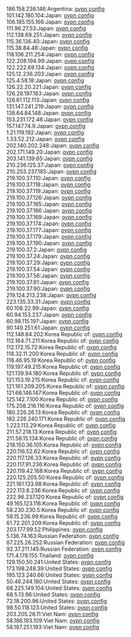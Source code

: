186.158.236.146:Argentina: [ovpn config](vpn/186_158_236_146.ovpn)  
101.142.180.104:Japan: [ovpn config](vpn/101_142_180_104.ovpn)  
106.185.155.166:Japan: [ovpn config](vpn/106_185_155_166.ovpn)  
111.96.27.53:Japan: [ovpn config](vpn/111_96_27_53.ovpn)  
112.138.69.251:Japan: [ovpn config](vpn/112_138_69_251.ovpn)  
115.36.136.40:Japan: [ovpn config](vpn/115_36_136_40.ovpn)  
115.38.84.48:Japan: [ovpn config](vpn/115_38_84_48.ovpn)  
118.106.211.254:Japan: [ovpn config](vpn/118_106_211_254.ovpn)  
122.208.194.99:Japan: [ovpn config](vpn/122_208_194_99.ovpn)  
122.222.69.134:Japan: [ovpn config](vpn/122_222_69_134.ovpn)  
125.12.236.203:Japan: [ovpn config](vpn/125_12_236_203.ovpn)  
125.4.58.18:Japan: [ovpn config](vpn/125_4_58_18.ovpn)  
126.22.20.221:Japan: [ovpn config](vpn/126_22_20_221.ovpn)  
126.28.197.183:Japan: [ovpn config](vpn/126_28_197_183.ovpn)  
126.61.112.113:Japan: [ovpn config](vpn/126_61_112_113.ovpn)  
131.147.241.219:Japan: [ovpn config](vpn/131_147_241_219.ovpn)  
138.64.84.148:Japan: [ovpn config](vpn/138_64_84_148.ovpn)  
153.231.172.46:Japan: [ovpn config](vpn/153_231_172_46.ovpn)  
157.147.74.9:Japan: [ovpn config](vpn/157_147_74_9.ovpn)  
1.21.119.192:Japan: [ovpn config](vpn/1_21_119_192.ovpn)  
1.33.52.212:Japan: [ovpn config](vpn/1_33_52_212.ovpn)  
202.140.202.248:Japan: [ovpn config](vpn/202_140_202_248.ovpn)  
202.171.149.20:Japan: [ovpn config](vpn/202_171_149_20.ovpn)  
203.141.139.65:Japan: [ovpn config](vpn/203_141_139_65.ovpn)  
210.236.125.37:Japan: [ovpn config](vpn/210_236_125_37.ovpn)  
210.253.237.185:Japan: [ovpn config](vpn/210_253_237_185.ovpn)  
219.100.37.110:Japan: [ovpn config](vpn/219_100_37_110.ovpn)  
219.100.37.118:Japan: [ovpn config](vpn/219_100_37_118.ovpn)  
219.100.37.119:Japan: [ovpn config](vpn/219_100_37_119.ovpn)  
219.100.37.126:Japan: [ovpn config](vpn/219_100_37_126.ovpn)  
219.100.37.165:Japan: [ovpn config](vpn/219_100_37_165.ovpn)  
219.100.37.166:Japan: [ovpn config](vpn/219_100_37_166.ovpn)  
219.100.37.169:Japan: [ovpn config](vpn/219_100_37_169.ovpn)  
219.100.37.174:Japan: [ovpn config](vpn/219_100_37_174.ovpn)  
219.100.37.177:Japan: [ovpn config](vpn/219_100_37_177.ovpn)  
219.100.37.179:Japan: [ovpn config](vpn/219_100_37_179.ovpn)  
219.100.37.190:Japan: [ovpn config](vpn/219_100_37_190.ovpn)  
219.100.37.2:Japan: [ovpn config](vpn/219_100_37_2.ovpn)  
219.100.37.24:Japan: [ovpn config](vpn/219_100_37_24.ovpn)  
219.100.37.29:Japan: [ovpn config](vpn/219_100_37_29.ovpn)  
219.100.37.54:Japan: [ovpn config](vpn/219_100_37_54.ovpn)  
219.100.37.56:Japan: [ovpn config](vpn/219_100_37_56.ovpn)  
219.100.37.81:Japan: [ovpn config](vpn/219_100_37_81.ovpn)  
219.100.37.90:Japan: [ovpn config](vpn/219_100_37_90.ovpn)  
219.124.213.238:Japan: [ovpn config](vpn/219_124_213_238.ovpn)  
223.135.33.31:Japan: [ovpn config](vpn/223_135_33_31.ovpn)  
60.108.22.99:Japan: [ovpn config](vpn/60_108_22_99.ovpn)  
60.94.153.237:Japan: [ovpn config](vpn/60_94_153_237.ovpn)  
60.98.115.197:Japan: [ovpn config](vpn/60_98_115_197.ovpn)  
90.149.251.61:Japan: [ovpn config](vpn/90_149_251_61.ovpn)  
112.148.84.202:Korea Republic of: [ovpn config](vpn/112_148_84_202.ovpn)  
112.164.71.211:Korea Republic of: [ovpn config](vpn/112_164_71_211.ovpn)  
112.172.15.72:Korea Republic of: [ovpn config](vpn/112_172_15_72.ovpn)  
118.32.11.200:Korea Republic of: [ovpn config](vpn/118_32_11_200.ovpn)  
118.46.95.19:Korea Republic of: [ovpn config](vpn/118_46_95_19.ovpn)  
119.197.49.215:Korea Republic of: [ovpn config](vpn/119_197_49_215.ovpn)  
121.139.94.180:Korea Republic of: [ovpn config](vpn/121_139_94_180.ovpn)  
121.153.19.215:Korea Republic of: [ovpn config](vpn/121_153_19_215.ovpn)  
121.161.209.205:Korea Republic of: [ovpn config](vpn/121_161_209_205.ovpn)  
121.66.146.147:Korea Republic of: [ovpn config](vpn/121_66_146_147.ovpn)  
125.142.7.100:Korea Republic of: [ovpn config](vpn/125_142_7_100.ovpn)  
175.208.216.116:Korea Republic of: [ovpn config](vpn/175_208_216_116.ovpn)  
180.226.26.13:Korea Republic of: [ovpn config](vpn/180_226_26_13.ovpn)  
182.226.240.171:Korea Republic of: [ovpn config](vpn/182_226_240_171.ovpn)  
1.223.113.29:Korea Republic of: [ovpn config](vpn/1_223_113_29.ovpn)  
211.57.218.13:Korea Republic of: [ovpn config](vpn/211_57_218_13.ovpn)  
211.58.15.134:Korea Republic of: [ovpn config](vpn/211_58_15_134.ovpn)  
218.150.36.105:Korea Republic of: [ovpn config](vpn/218_150_36_105.ovpn)  
220.116.52.62:Korea Republic of: [ovpn config](vpn/220_116_52_62.ovpn)  
220.117.126.33:Korea Republic of: [ovpn config](vpn/220_117_126_33.ovpn)  
220.117.91.236:Korea Republic of: [ovpn config](vpn/220_117_91_236.ovpn)  
220.119.42.168:Korea Republic of: [ovpn config](vpn/220_119_42_168.ovpn)  
220.125.205.50:Korea Republic of: [ovpn config](vpn/220_125_205_50.ovpn)  
221.161.133.98:Korea Republic of: [ovpn config](vpn/221_161_133_98.ovpn)  
222.113.8.236:Korea Republic of: [ovpn config](vpn/222_113_8_236.ovpn)  
222.96.237.120:Korea Republic of: [ovpn config](vpn/222_96_237_120.ovpn)  
49.165.123.116:Korea Republic of: [ovpn config](vpn/49_165_123_116.ovpn)  
58.230.230.5:Korea Republic of: [ovpn config](vpn/58_230_230_5.ovpn)  
59.15.236.99:Korea Republic of: [ovpn config](vpn/59_15_236_99.ovpn)  
61.72.201.209:Korea Republic of: [ovpn config](vpn/61_72_201_209.ovpn)  
203.177.99.52:Philippines: [ovpn config](vpn/203_177_99_52.ovpn)  
5.136.74.163:Russian Federation: [ovpn config](vpn/5_136_74_163.ovpn)  
87.225.26.252:Russian Federation: [ovpn config](vpn/87_225_26_252.ovpn)  
92.37.211.145:Russian Federation: [ovpn config](vpn/92_37_211_145.ovpn)  
171.4.178.155:Thailand: [ovpn config](vpn/171_4_178_155.ovpn)  
129.150.50.241:United States: [ovpn config](vpn/129_150_50_241.ovpn)  
173.198.248.39:United States: [ovpn config](vpn/173_198_248_39.ovpn)  
195.123.240.66:United States: [ovpn config](vpn/195_123_240_66.ovpn)  
50.46.244.180:United States: [ovpn config](vpn/50_46_244_180.ovpn)  
68.225.149.104:United States: [ovpn config](vpn/68_225_149_104.ovpn)  
68.5.13.96:United States: [ovpn config](vpn/68_5_13_96.ovpn)  
72.18.200.96:United States: [ovpn config](vpn/72_18_200_96.ovpn)  
98.50.118.123:United States: [ovpn config](vpn/98_50_118_123.ovpn)  
203.205.26.11:Viet Nam: [ovpn config](vpn/203_205_26_11.ovpn)  
58.186.193.109:Viet Nam: [ovpn config](vpn/58_186_193_109.ovpn)  
58.187.251.193:Viet Nam: [ovpn config](vpn/58_187_251_193.ovpn)  
